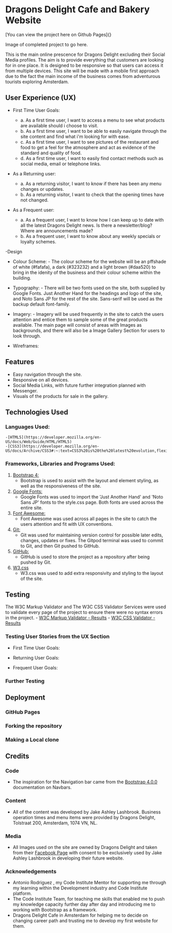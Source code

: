 # Dragons Delight Cafe and Bakery Website

[You can view the project here on Github Pages]{}

Image of completed project to go here.

This is the main online prescence for Dragons Delight excluding their Social Media profiles. The aim is to
provide everything that customers are looking for in one place. It is designed to be responsive so that 
users can access it from multiple devices. This site will be made with a mobile first approach due to the fact
the main income of the business comes from adventurous tourists exploring Amsterdam.

## User Experience (UX) 
  - First Time User Goals:

    - a. As a first time user, I want to access a menu to see what products are available should i choose to visit.
    - b. As a first time user, I want to be able to easily navigate through the site content and find what i'm looking
         for with ease.
    - c. As a first time user, I want to see pictures of the restaurant and food to get a feel for the atmosphere
         and act as evidence of the standard and quality of food. 
    - d. As a first time user, I want to easily find contact methods such as social media, email or telephone links.


- As a Returning user:
    - a. As a returning visitor, I want to know if there has been any menu changes or updates.
    - b. As a returning visitor, I want to check that the opening times have not changed.
    

- As a Frequent user:
   - a. As a frequent user, I want to know how I can keep up to date with all the latest
        Dragons Delight news. Is there a newsletter/blog? Where are announcements made?
   - b. As a frequent user, I want to know about any weekly specials or loyalty schemes.
   
-Design 

  - Colour Scheme:
        - The colour scheme for the website will be an pffshade of white (#fafafa), a dark  (#323232) and a light brown 
          (#daa520) to bring in the idenity of the business and their colour scheme within the building.
  - Typography:
        - There will be two fonts used on the site, both supplied by Google Fonts. Just Another Hand for the 
        headings and logo of the site, and Noto Sans JP for the rest of the site. Sans-serif will be used as the backup
        default font-family.

  - Imagery:
        - Imagery will be used frequently in the site to catch the users attention and entice them to sample
        some of the great products available. The main page will consist of areas with Images as backgrounds,
        and there will also be a Image Gallery Section for users to look through.

- Wireframes:

## Features
  - Easy navigation through the site.
  - Responsive on all devices.
  - Social Media Links, with future further integration planned with Messenger.
  - Visuals of the products for sale in the gallery.

## Technologies Used 
### Languages Used:  

    -[HTML5](https://developer.mozilla.org/en-US/docs/Web/Guide/HTML/HTML5)
    -[CSS3](https://developer.mozilla.org/en-US/docs/Archive/CSS3#:~:text=CSS3%20is%20the%20latest%20evolution,flexible%20box%20or%20grid%20layouts.)

### Frameworks, Libraries and Programs Used:  
1. [Bootstrap 4:](https://getbootstrap.com/docs/4.5/getting-started/download/)
    - Bootstrap is used to assist with the layout and element styling, as well as the responsiveness of the site.
2. [Google Fonts:](https://fonts.google.com/) 
    - Google Fonts was used to import the 'Just Another Hand' and 'Noto Sans JP' fonts to the
      style.css page. Both fonts are used across the entire site.
3. [Font Awesome:](https://fontawesome.com/)
    - Font Awesome was used across all pages in the site to catch the users attention and fit with UX 
      conventions.
4. [Git:](https://git-scm.com/)
    - Git was used for maintaining version control for possible later edits, changes, updates or fixes. 
      The Gitpod terminal was used to commit to Git, and then Git pushed to GitHub.
5. [GitHub:](https://github.com/)
    - GitHub is used to store the project as a repository after being pushed by Git. 
6. [W3.css](https://www.w3schools.com/w3css/default.asp)
    - W3.css was used to add extra responsivity and styling to the layout of the site.

## Testing 
The W3C Markup Validator and The W3C CSS Validator Services were used to validate every page of the project
to ensure there were no syntax errors in the project.
    - [W3C Markup Validator - Results](#)
    - [W3C CSS Validator - Results](#)
### Testing User Stories from the UX Section  
 - First Time User Goals:

 - Returning User Goals:

 - Frequent User Goals:

### Further Testing  

## Deployment
 ### GitHub Pages
 ### Forking the repository
 ### Making a Local clone 

## Credits 
 ### Code 
 - The inspiration for the Navigation bar came from the [Bootstrap 4.0.0](https://getbootstrap.com/docs/4.3/components/navbar/)
   documentation on Navbars.

  ### Content
 - All of the content was developed by Jake Ashley Lashbrook. Business operation times and menu items were provided
   by Dragons Delight, Tolstraat 200, Amsterdam, 1074 VN, NL.
 ### Media 
 - All Images used on the site are owned by Dragons Delight and taken from their [Facebook Page]("https://www.facebook.com/DragonsDelightAmsterdam")
   with consent to be exclusively used by Jake Ashley Lashbrook in developing their future website.
 ### Acknowledgements 
 - Antonio Rodriguez , my Code Institute Mentor for supporting me through my learning within the Development industry
   and Code Institute platform. 
 - The Code Institute Team, for teaching me skills that enabled me to push my knowledge capacity further day after day and 
   introducing me to working with Bootstrap as a framework.
 - Dragons Delight Cafe in Amsterdam for helping me to decide on changing career path and trusting me to develop my first
   website for them.
